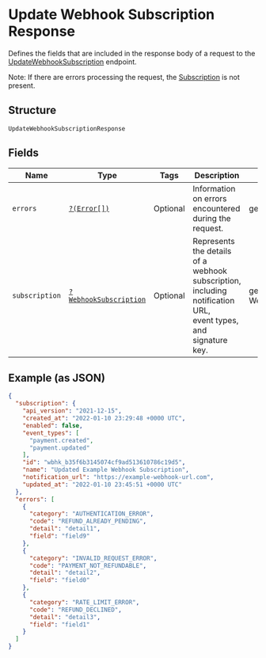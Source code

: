
# Update Webhook Subscription Response

Defines the fields that are included in the response body of
a request to the [UpdateWebhookSubscription](../../doc/apis/webhook-subscriptions.md#update-webhook-subscription) endpoint.

Note: If there are errors processing the request, the [Subscription](../../doc/models/webhook-subscription.md) is not
present.

## Structure

`UpdateWebhookSubscriptionResponse`

## Fields

| Name | Type | Tags | Description | Getter | Setter |
|  --- | --- | --- | --- | --- | --- |
| `errors` | [`?(Error[])`](../../doc/models/error.md) | Optional | Information on errors encountered during the request. | getErrors(): ?array | setErrors(?array errors): void |
| `subscription` | [`?WebhookSubscription`](../../doc/models/webhook-subscription.md) | Optional | Represents the details of a webhook subscription, including notification URL,<br>event types, and signature key. | getSubscription(): ?WebhookSubscription | setSubscription(?WebhookSubscription subscription): void |

## Example (as JSON)

```json
{
  "subscription": {
    "api_version": "2021-12-15",
    "created_at": "2022-01-10 23:29:48 +0000 UTC",
    "enabled": false,
    "event_types": [
      "payment.created",
      "payment.updated"
    ],
    "id": "wbhk_b35f6b3145074cf9ad513610786c19d5",
    "name": "Updated Example Webhook Subscription",
    "notification_url": "https://example-webhook-url.com",
    "updated_at": "2022-01-10 23:45:51 +0000 UTC"
  },
  "errors": [
    {
      "category": "AUTHENTICATION_ERROR",
      "code": "REFUND_ALREADY_PENDING",
      "detail": "detail1",
      "field": "field9"
    },
    {
      "category": "INVALID_REQUEST_ERROR",
      "code": "PAYMENT_NOT_REFUNDABLE",
      "detail": "detail2",
      "field": "field0"
    },
    {
      "category": "RATE_LIMIT_ERROR",
      "code": "REFUND_DECLINED",
      "detail": "detail3",
      "field": "field1"
    }
  ]
}
```

